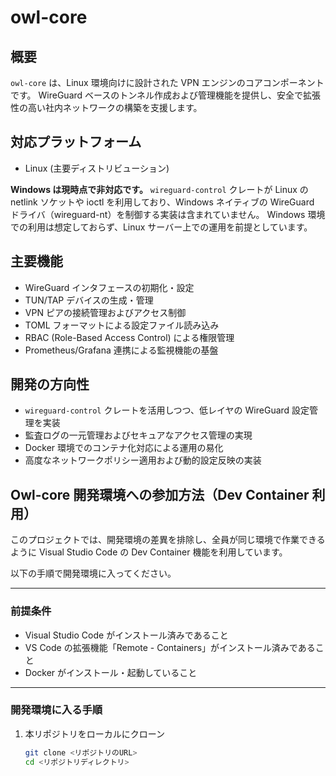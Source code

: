 # owl-core

## 概要
`owl-core` は、Linux 環境向けに設計された VPN エンジンのコアコンポーネントです。
WireGuard ベースのトンネル作成および管理機能を提供し、安全で拡張性の高い社内ネットワークの構築を支援します。

## 対応プラットフォーム
- Linux (主要ディストリビューション)

**Windows は現時点で非対応です。**
`wireguard-control` クレートが Linux の netlink ソケットや ioctl を利用しており、Windows ネイティブの WireGuard ドライバ（wireguard-nt）を制御する実装は含まれていません。
Windows 環境での利用は想定しておらず、Linux サーバー上での運用を前提としています。

## 主要機能
- WireGuard インタフェースの初期化・設定
- TUN/TAP デバイスの生成・管理
- VPN ピアの接続管理およびアクセス制御
- TOML フォーマットによる設定ファイル読み込み
- RBAC (Role-Based Access Control) による権限管理
- Prometheus/Grafana 連携による監視機能の基盤

## 開発の方向性
- `wireguard-control` クレートを活用しつつ、低レイヤの WireGuard 設定管理を実装
- 監査ログの一元管理およびセキュアなアクセス管理の実現
- Docker 環境でのコンテナ化対応による運用の易化
- 高度なネットワークポリシー適用および動的設定反映の実装

## Owl-core 開発環境への参加方法（Dev Container 利用）

このプロジェクトでは、開発環境の差異を排除し、全員が同じ環境で作業できるように Visual Studio Code の Dev Container 機能を利用しています。

以下の手順で開発環境に入ってください。

---

### 前提条件

- Visual Studio Code がインストール済みであること
- VS Code の拡張機能「Remote - Containers」がインストール済みであること
- Docker がインストール・起動していること

---

### 開発環境に入る手順

1. 本リポジトリをローカルにクローン
   ```bash
   git clone <リポジトリのURL>
   cd <リポジトリディレクトリ>

